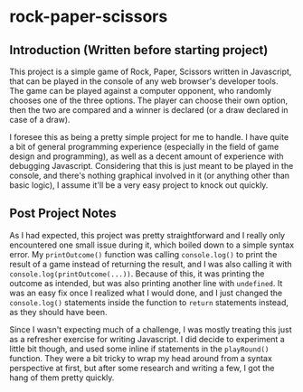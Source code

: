 # rock-paper-scissors
## Introduction (Written before starting project)
This project is a simple game of Rock, Paper, Scissors written in Javascript, that can be played in the console of any web browser's developer tools. The game can be played against a computer opponent, who randomly chooses one of the three options. The player can choose their own option, then the two are compared and a winner is declared (or a draw declared in case of a draw).

I foresee this as being a pretty simple project for me to handle. I have quite a bit of general programming experience (especially in the field of game design and programming), as well as a decent amount of experience with debugging Javascript. Considering that this is just meant to be played in the console, and there's nothing graphical involved in it (or anything other than basic logic), I assume it'll be a very easy project to knock out quickly.
## Post Project Notes
As I had expected, this project was pretty straightforward and I really only encountered one small issue during it, which boiled down to a simple syntax error. My `printOutcome()` function was calling `console.log()` to print the result of a game instead of returning the result, and I was also calling it with `console.log(printOutcome(...))`. Because of this, it was printing the outcome as intended, but was also printing another line with `undefined`. It was an easy fix once I realized what I would done, and I just changed the `console.log()` statements inside the function to `return` statements instead, as they should have been.

Since I wasn't expecting much of a challenge, I was mostly treating this just as a refresher exercise for writing Javascript. I did decide to experiment a little bit though, and used some inline if statements in the `playRound()` function. They were a bit tricky to wrap my head around from a syntax perspective at first, but after some research and writing a few, I got the hang of them pretty quickly.